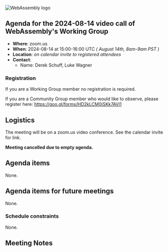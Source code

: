 ![WebAssembly logo](/images/WebAssembly.png)

## Agenda for the 2024-08-14 video call of WebAssembly's Working Group

- **Where**: zoom.us
- **When**: 2024-08-14 at 15:00-16:00 UTC *( August 14th, 8am-9am PST )*
- **Location**: *on calendar invite to registered attendees*
- **Contact**:
    - Name: Derek Schuff, Luke Wagner

### Registration

If you are a Working Group member no registration is required.

If you are a Community Group member who would like to observe, please register here: https://goo.gl/forms/HD2kLCM0iSKk7AVl1

## Logistics

The meeting will be on a zoom.us video conference.
See the calendar invite for link.

**Meeting cancelled due to empty agenda.**

## Agenda items

None.

## Agenda items for future meetings

None.

### Schedule constraints

None.

## Meeting Notes
